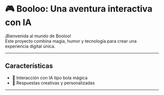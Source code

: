 # 🎮 Booloo: Una aventura interactiva con IA

¡Bienvenida al mundo de Booloo!  
Este proyecto combina magia, humor y tecnología para crear una experiencia digital única.

---

##  Características

- 🔮 Interacción con IA tipo bola mágica
- 🧠 Respuestas creativas y personalizadas

---


